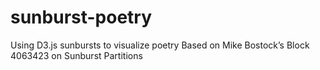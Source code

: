 # sunburst-poetry
Using D3.js sunbursts to visualize poetry
Based on Mike Bostock’s Block 4063423 on Sunburst Partitions
